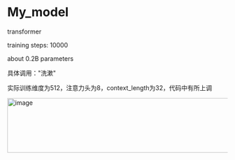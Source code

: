 # My_model
transformer 


training steps: 10000



about 0.2B parameters


具体调用："洗漱"


实际训练维度为512，注意力头为8，context_length为32，代码中有所上调


<img width="1300" height="125" alt="image" src="https://github.com/user-attachments/assets/65a3a944-03a7-4087-94fa-0243aa2bab9a" />
